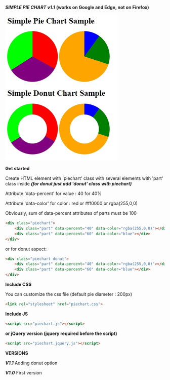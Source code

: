 ***SIMPLE PIE CHART v1.1***
**(works on Google and Edge, not on Firefox)**

![exemple](screenshot.jpg)

**Get started**

Create HTML element with 'piechart' class with several elements with 'part' class inside
***(for donut just add 'donut' class with piechart)***

Attribute 'data-percent' for value : 40 for 40%

Attribute 'data-color' for color : red or  #ff0000 or rgba(255,0,0)

Obviously, sum of data-percent attributes of parts must be 100

```html
<div class="piechart">
    <div class="part" data-percent="40" data-color="rgba(255,0,0)"></div>
    <div class="part" data-percent="60" data-color="blue"></div>     
</div>
```

or for donut aspect:

```html
<div class="piechart donut">
    <div class="part" data-percent="40" data-color="rgba(255,0,0)"></div>
    <div class="part" data-percent="60" data-color="blue"></div>     
</div>
```

**Include CSS**

You can customize the css file (default pie diameter : 200px)

```html
<link rel="stylesheet" href="piechart.css">
```

**Include JS**

```html
<script src="piechart.js"></script>
```

**or jQuery version (jquery required before the script)**

```html
<script src="piechart.jquery.js"></script>
```

**VERSIONS**

***V1.1***
Adding donut option

***V1.0***
First version